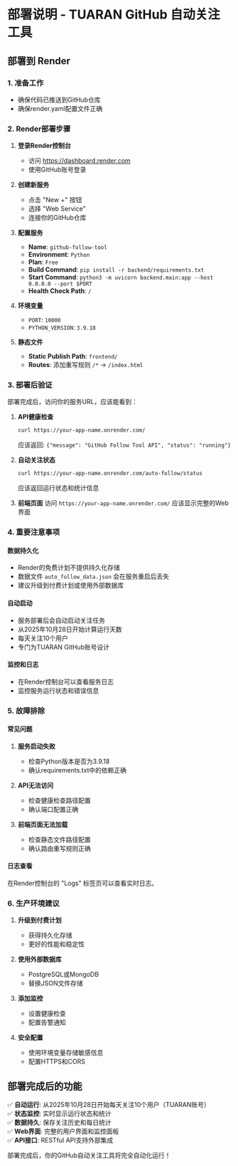 # 部署说明 - TUARAN GitHub 自动关注工具

## 部署到 Render

### 1. 准备工作
- 确保代码已推送到GitHub仓库
- 确保render.yaml配置文件正确

### 2. Render部署步骤

1. **登录Render控制台**
   - 访问 https://dashboard.render.com
   - 使用GitHub账号登录

2. **创建新服务**
   - 点击 "New +" 按钮
   - 选择 "Web Service"
   - 连接你的GitHub仓库

3. **配置服务**
   - **Name**: `github-follow-tool`
   - **Environment**: `Python`
   - **Plan**: `Free`
   - **Build Command**: `pip install -r backend/requirements.txt`
   - **Start Command**: `python3 -m uvicorn backend.main:app --host 0.0.0.0 --port $PORT`
   - **Health Check Path**: `/`

4. **环境变量**
   - `PORT`: `10000`
   - `PYTHON_VERSION`: `3.9.18`

5. **静态文件**
   - **Static Publish Path**: `frontend/`
   - **Routes**: 添加重写规则 `/*` -> `/index.html`

### 3. 部署后验证

部署完成后，访问你的服务URL，应该能看到：

1. **API健康检查**
   ```bash
   curl https://your-app-name.onrender.com/
   ```
   应该返回: `{"message": "GitHub Follow Tool API", "status": "running"}`

2. **自动关注状态**
   ```bash
   curl https://your-app-name.onrender.com/auto-follow/status
   ```
   应该返回运行状态和统计信息

3. **前端页面**
   访问 `https://your-app-name.onrender.com/` 应该显示完整的Web界面

### 4. 重要注意事项

#### 数据持久化
- Render的免费计划不提供持久化存储
- 数据文件 `auto_follow_data.json` 会在服务重启后丢失
- 建议升级到付费计划或使用外部数据库

#### 自动启动
- 服务部署后会自动启动关注任务
- 从2025年10月28日开始计算运行天数
- 每天关注10个用户
- 专门为TUARAN GitHub账号设计

#### 监控和日志
- 在Render控制台可以查看服务日志
- 监控服务运行状态和错误信息

### 5. 故障排除

#### 常见问题
1. **服务启动失败**
   - 检查Python版本是否为3.9.18
   - 确认requirements.txt中的依赖正确

2. **API无法访问**
   - 检查健康检查路径配置
   - 确认端口配置正确

3. **前端页面无法加载**
   - 检查静态文件路径配置
   - 确认路由重写规则正确

#### 日志查看
在Render控制台的 "Logs" 标签页可以查看实时日志。

### 6. 生产环境建议

1. **升级到付费计划**
   - 获得持久化存储
   - 更好的性能和稳定性

2. **使用外部数据库**
   - PostgreSQL或MongoDB
   - 替换JSON文件存储

3. **添加监控**
   - 设置健康检查
   - 配置告警通知

4. **安全配置**
   - 使用环境变量存储敏感信息
   - 配置HTTPS和CORS

## 部署完成后的功能

✅ **自动运行**: 从2025年10月28日开始每天关注10个用户（TUARAN账号）  
✅ **状态监控**: 实时显示运行状态和统计  
✅ **数据持久**: 保存关注历史和每日统计  
✅ **Web界面**: 完整的用户界面和监控面板  
✅ **API接口**: RESTful API支持外部集成  

部署完成后，你的GitHub自动关注工具将完全自动化运行！
